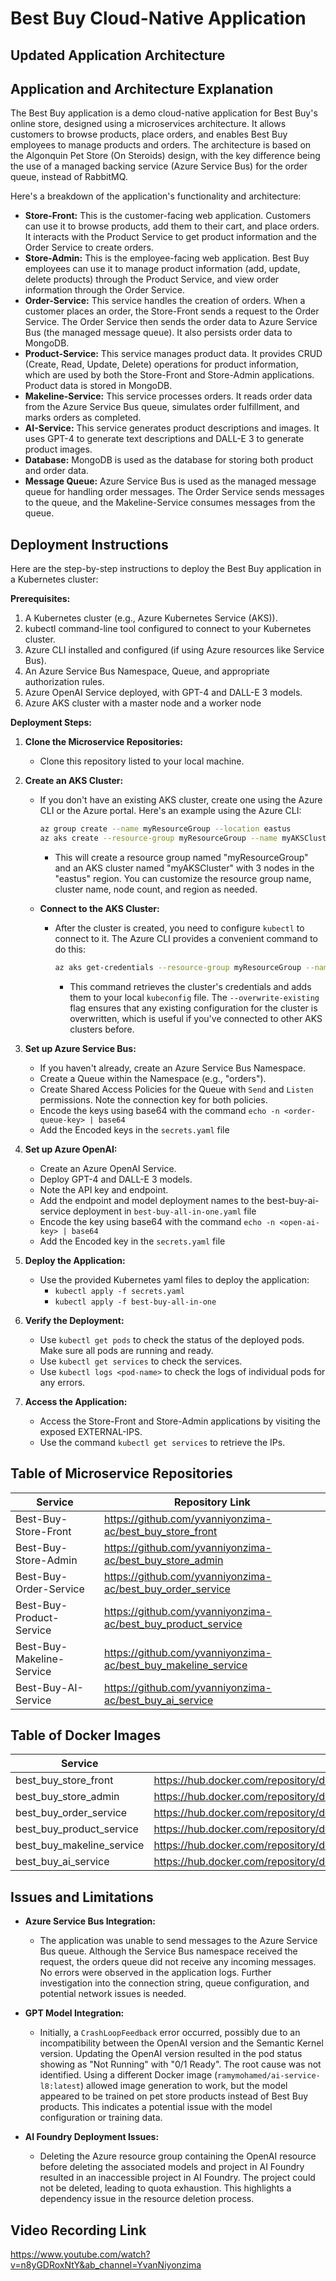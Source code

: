 # Best Buy Cloud-Native Application

## Updated Application Architecture



## Application and Architecture Explanation

The Best Buy application is a demo cloud-native application for Best Buy's online store, designed using a microservices architecture. It allows customers to browse products, place orders, and enables Best Buy employees to manage products and orders. The architecture is based on the Algonquin Pet Store (On Steroids) design, with the key difference being the use of a managed backing service (Azure Service Bus) for the order queue, instead of RabbitMQ.

Here's a breakdown of the application's functionality and architecture:

* **Store-Front:** This is the customer-facing web application. Customers can use it to browse products, add them to their cart, and place orders. It interacts with the Product Service to get product information and the Order Service to create orders.
* **Store-Admin:** This is the employee-facing web application. Best Buy employees can use it to manage product information (add, update, delete products) through the Product Service, and view order information through the Order Service.
* **Order-Service:** This service handles the creation of orders. When a customer places an order, the Store-Front sends a request to the Order Service. The Order Service then sends the order data to Azure Service Bus (the managed message queue).  It also persists order data to MongoDB.
* **Product-Service:** This service manages product data. It provides CRUD (Create, Read, Update, Delete) operations for product information, which are used by both the Store-Front and Store-Admin applications. Product data is stored in MongoDB.
* **Makeline-Service:** This service processes orders. It reads order data from the Azure Service Bus queue, simulates order fulfillment, and marks orders as completed.
* **AI-Service:** This service generates product descriptions and images. It uses GPT-4 to generate text descriptions and DALL-E 3 to generate product images.
* **Database:** MongoDB is used as the database for storing both product and order data.
* **Message Queue:** Azure Service Bus is used as the managed message queue for handling order messages.  The Order Service sends messages to the queue, and the Makeline-Service consumes messages from the queue.

## Deployment Instructions

Here are the step-by-step instructions to deploy the Best Buy application in a Kubernetes cluster:

**Prerequisites:**

1.  A Kubernetes cluster (e.g., Azure Kubernetes Service (AKS)).
2.  kubectl command-line tool configured to connect to your Kubernetes cluster.
3.  Azure CLI installed and configured (if using Azure resources like Service Bus).
4.  An Azure Service Bus Namespace, Queue, and appropriate authorization rules.
5.  Azure OpenAI Service deployed, with GPT-4 and DALL-E 3 models.
6.  Azure AKS cluster with a master node and a worker node

**Deployment Steps:**

1.  **Clone the Microservice Repositories:**
    * Clone this repository listed to your local machine.

2.  **Create an AKS Cluster:**
    * If you don't have an existing AKS cluster, create one using the Azure CLI or the Azure portal.  Here's an example using the Azure CLI:

        ```bash
        az group create --name myResourceGroup --location eastus
        az aks create --resource-group myResourceGroup --name myAKSCluster --node-count 3 --generate-ssh-keys
        ```

        * This will create a resource group named "myResourceGroup" and an AKS cluster named "myAKSCluster" with 3 nodes in the "eastus" region.  You can customize the resource group name, cluster name, node count, and region as needed.
    
    * **Connect to the AKS Cluster:**
        * After the cluster is created, you need to configure `kubectl` to connect to it.  The Azure CLI provides a convenient command to do this:
            ```bash
            az aks get-credentials --resource-group myResourceGroup --name myAKSCluster --overwrite-existing
            ```
            * This command retrieves the cluster's credentials and adds them to your local `kubeconfig` file.  The `--overwrite-existing` flag ensures that any existing configuration for the cluster is overwritten, which is useful if you've connected to other AKS clusters before.

3.  **Set up Azure Service Bus:**
    * If you haven't already, create an Azure Service Bus Namespace.
    * Create a Queue within the Namespace (e.g., "orders").
    * Create Shared Access Policies for the Queue with `Send` and `Listen` permissions.  Note the connection key for both policies.
    * Encode the keys using base64 with the command `echo -n <order-queue-key> | base64`
     * Add the Encoded keys in the `secrets.yaml` file

4.  **Set up Azure OpenAI:**
     * Create an Azure OpenAI Service.
     * Deploy GPT-4 and DALL-E 3 models.
     * Note the API key and endpoint.
     * Add the endpoint and model deployment names to the best-buy-ai-service deployment in `best-buy-all-in-one.yaml` file
     * Encode the key using base64 with the command `echo -n <open-ai-key> | base64`
     * Add the Encoded key in the `secrets.yaml` file

5.  **Deploy the Application:**
    * Use the provided Kubernetes yaml files to deploy the application:
        * `kubectl apply -f secrets.yaml`
        * `kubectl apply -f best-buy-all-in-one`

6.  **Verify the Deployment:**
    * Use `kubectl get pods` to check the status of the deployed pods.  Make sure all pods are running and ready.
    * Use `kubectl get services` to check the services.
    * Use `kubectl logs <pod-name>` to check the logs of individual pods for any errors.

7.  **Access the Application:**
    * Access the Store-Front and Store-Admin applications by visiting the exposed EXTERNAL-IPS.
    * Use the command `kubectl get services` to retrieve the IPs.

## Table of Microservice Repositories

| Service                  | Repository Link                                                              |
| ------------------------ | ---------------------------------------------------------------------------- |
| Best-Buy-Store-Front     | https://github.com/yvanniyonzima-ac/best_buy_store_front                     |
| Best-Buy-Store-Admin     | https://github.com/yvanniyonzima-ac/best_buy_store_admin                     |
| Best-Buy-Order-Service     | https://github.com/yvanniyonzima-ac/best_buy_order_service                     |
| Best-Buy-Product-Service   | https://github.com/yvanniyonzima-ac/best_buy_product_service                   |
| Best-Buy-Makeline-Service  | https://github.com/yvanniyonzima-ac/best_buy_makeline_service                   |
| Best-Buy-AI-Service        | https://github.com/yvanniyonzima-ac/best_buy_ai_service                         |

## Table of Docker Images

| Service                  | Docker Image Link                                                              |
| ------------------------ | ---------------------------------------------------------------------------- |
| best\_buy\_store\_front     | https://hub.docker.com/repository/docker/yvanniyonzima/best\_buy\_store\_front/general     |
| best\_buy\_store\_admin     | https://hub.docker.com/repository/docker/yvanniyonzima/best\_buy\_store\_admin/general     |
| best\_buy\_order\_service     | https://hub.docker.com/repository/docker/yvanniyonzima/best\_buy\_order\_service/general     |
| best\_buy\_product\_service   | https://hub.docker.com/repository/docker/yvanniyonzima/best\_buy\_product\_service/general   |
| best\_buy\_makeline\_service  | https://hub.docker.com/repository/docker/yvanniyonzima/best\_buy\_makeline\_service/general  |
| best\_buy\_ai\_service        | https://hub.docker.com/repository/docker/yvanniyonzima/best\_buy\_ai\_service/general        |

## Issues and Limitations

* **Azure Service Bus Integration:**
    * The application was unable to send messages to the Azure Service Bus queue.  Although the Service Bus namespace received the request, the orders queue did not receive any incoming messages.  No errors were observed in the application logs.  Further investigation into the connection string, queue configuration, and potential network issues is needed.

* **GPT Model Integration:**
    * Initially, a `CrashLoopFeedback` error occurred, possibly due to an incompatibility between the OpenAI version and the Semantic Kernel version.  Updating the OpenAI version resulted in the pod status showing as "Not Running" with "0/1 Ready".  The root cause was not identified.  Using a different Docker image (`ramymohamed/ai-service-l8:latest`) allowed image generation to work, but the model appeared to be trained on pet store products instead of Best Buy products.  This indicates a potential issue with the model configuration or training data.

* **AI Foundry Deployment Issues:**
    * Deleting the Azure resource group containing the OpenAI resource before deleting the associated models and project in AI Foundry resulted in an inaccessible project in AI Foundry.  The project could not be deleted, leading to quota exhaustion.  This highlights a dependency issue in the resource deletion process.

## Video Recording Link

https://www.youtube.com/watch?v=n8yGDRoxNtY&ab_channel=YvanNiyonzima
